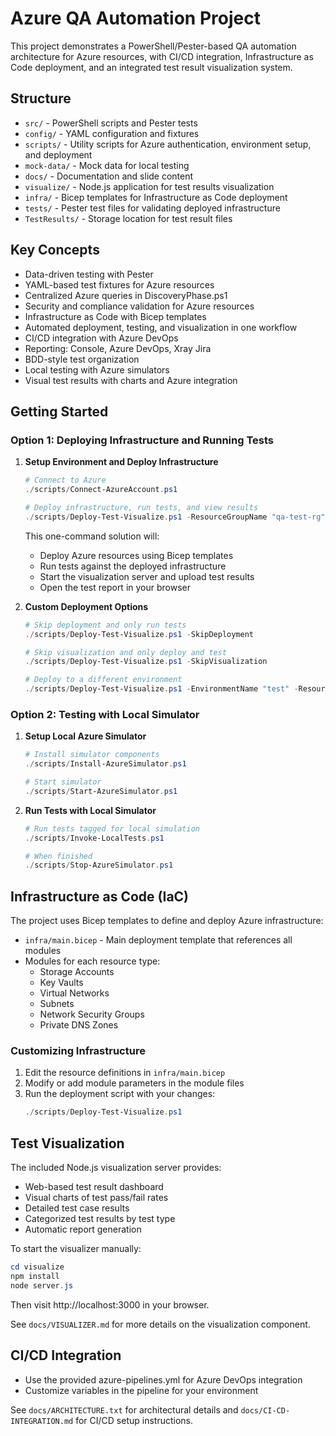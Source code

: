 # Azure QA Automation Project

This project demonstrates a PowerShell/Pester-based QA automation architecture for Azure resources, with CI/CD integration, Infrastructure as Code deployment, and an integrated test result visualization system.

## Structure
- `src/` - PowerShell scripts and Pester tests
- `config/` - YAML configuration and fixtures
- `scripts/` - Utility scripts for Azure authentication, environment setup, and deployment
- `mock-data/` - Mock data for local testing
- `docs/` - Documentation and slide content
- `visualize/` - Node.js application for test results visualization
- `infra/` - Bicep templates for Infrastructure as Code deployment
- `tests/` - Pester test files for validating deployed infrastructure
- `TestResults/` - Storage location for test result files

## Key Concepts
- Data-driven testing with Pester
- YAML-based test fixtures for Azure resources
- Centralized Azure queries in DiscoveryPhase.ps1
- Security and compliance validation for Azure resources
- Infrastructure as Code with Bicep templates
- Automated deployment, testing, and visualization in one workflow
- CI/CD integration with Azure DevOps
- Reporting: Console, Azure DevOps, Xray Jira
- BDD-style test organization
- Local testing with Azure simulators
- Visual test results with charts and Azure integration

## Getting Started

### Option 1: Deploying Infrastructure and Running Tests
1. **Setup Environment and Deploy Infrastructure**
   ```powershell
   # Connect to Azure
   ./scripts/Connect-AzureAccount.ps1
   
   # Deploy infrastructure, run tests, and view results
   ./scripts/Deploy-Test-Visualize.ps1 -ResourceGroupName "qa-test-rg" -Location "eastus"
   ```

   This one-command solution will:
   - Deploy Azure resources using Bicep templates
   - Run tests against the deployed infrastructure
   - Start the visualization server and upload test results
   - Open the test report in your browser

2. **Custom Deployment Options**
   ```powershell
   # Skip deployment and only run tests
   ./scripts/Deploy-Test-Visualize.ps1 -SkipDeployment
   
   # Skip visualization and only deploy and test
   ./scripts/Deploy-Test-Visualize.ps1 -SkipVisualization
   
   # Deploy to a different environment
   ./scripts/Deploy-Test-Visualize.ps1 -EnvironmentName "test" -ResourceGroupName "test-rg"
   ```

### Option 2: Testing with Local Simulator
1. **Setup Local Azure Simulator**
   ```powershell
   # Install simulator components
   ./scripts/Install-AzureSimulator.ps1
   
   # Start simulator
   ./scripts/Start-AzureSimulator.ps1
   ```

2. **Run Tests with Local Simulator**
   ```powershell
   # Run tests tagged for local simulation
   ./scripts/Invoke-LocalTests.ps1
   
   # When finished
   ./scripts/Stop-AzureSimulator.ps1
   ```

## Infrastructure as Code (IaC)

The project uses Bicep templates to define and deploy Azure infrastructure:

- `infra/main.bicep` - Main deployment template that references all modules
- Modules for each resource type:
  - Storage Accounts
  - Key Vaults
  - Virtual Networks
  - Subnets
  - Network Security Groups
  - Private DNS Zones

### Customizing Infrastructure

1. Edit the resource definitions in `infra/main.bicep`
2. Modify or add module parameters in the module files
3. Run the deployment script with your changes:
   ```powershell
   ./scripts/Deploy-Test-Visualize.ps1
   ```

## Test Visualization

The included Node.js visualization server provides:

- Web-based test result dashboard
- Visual charts of test pass/fail rates
- Detailed test case results
- Categorized test results by test type
- Automatic report generation

To start the visualizer manually:
```powershell
cd visualize
npm install
node server.js
```

Then visit http://localhost:3000 in your browser.

See `docs/VISUALIZER.md` for more details on the visualization component.

## CI/CD Integration
- Use the provided azure-pipelines.yml for Azure DevOps integration
- Customize variables in the pipeline for your environment

See `docs/ARCHITECTURE.txt` for architectural details and `docs/CI-CD-INTEGRATION.md` for CI/CD setup instructions.
